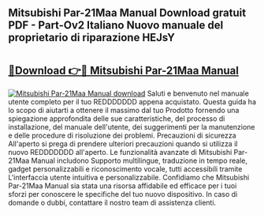 ## Mitsubishi Par-21Maa Manual Download gratuit PDF - Part-Ov2 Italiano Nuovo manuale del proprietario di riparazione HEJsY

# <h2><a href="http://dfb6sv5.blite.top/?on=Mitsubishi+Par-21Maa+Manual">🔗Download 👉🔴 Mitsubishi Par-21Maa Manual</a></h2>

[![Mitsubishi Par-21Maa Manual download](https://i.imgur.com/lujVjoI.png)](http://dfb6sv5.blite.top/?on=Mitsubishi+Par-21Maa+Manual)
Saluti e benvenuto nel manuale utente completo per il tuo REDDDDDDD appena acquistato. Questa guida ha lo scopo di aiutarti a ottenere il massimo dal tuo Prodotto fornendo una spiegazione approfondita delle sue caratteristiche, del processo di installazione, del manuale dell'utente, dei suggerimenti per la manutenzione e delle procedure di risoluzione dei problemi. Precauzioni di sicurezza All'aperto si prega di prendere ulteriori precauzioni quando si utilizza il nuovo REDDDDDDD all'aperto. Le funzionalità avanzate di Mitsubishi Par-21Maa Manual includono Supporto multilingue, traduzione in tempo reale, gadget personalizzabili e riconoscimento vocale, tutti accessibili tramite L'interfaccia utente intuitiva e personalizzabile. Confidiamo che Mitsubishi Par-21Maa Manual sia stata una risorsa affidabile ed efficace per i tuoi sforzi per conoscere le specifiche del tuo nuovo dispositivo. In caso di domande o dubbi, contattare il nostro team di assistenza clienti.
